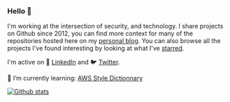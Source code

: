 ### Hello 👋

I'm working at the intersection of security, and technology. I share projects on Github since 2012, you can find more context for many of the repositories hosted here on my [personal blog](https://BHDicaire.com/en/). You can also browse all the projects I've found interesting by looking at what I've [starred](https://github.com/BHDicaire?tab=stars). 

I'm active on 💼 [LinkedIn](https://www.linkedin.com/in/bhdicaire) and 🐦 [Twitter](https://twitter.com/BHDicaire).

🌱 I’m currently learning: [AWS Style Dictionnary](https://github.com/amzn/style-dictionary)

[![Github stats](https://github-readme-stats.vercel.app/api?username=bhdicaire&show_icons=true&hide_border=true&count_private=true&hide_title=true)
](https://github.com/anuraghazra/github-readme-stats)
